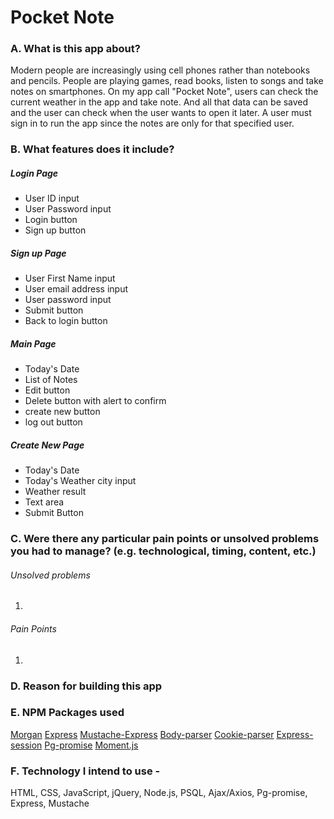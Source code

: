 # Pocket Note

### A. What is this app about? 

Modern people are increasingly using cell phones rather than notebooks and pencils. People are playing games, read books, listen to songs and take notes on smartphones. On my app call "Pocket Note",  users can check the current weather in the app and take note. And all that data can be saved and the user can check when the user wants to open it later.
A user must sign in to run the app since the notes are only for that specified user. 

### B. What features does it include? 

##### Login Page 
- User ID input
- User Password input
- Login button
- Sign up button

##### Sign up Page 
- User First Name input
- User email address input
- User password input
- Submit button
- Back to login button 

##### Main Page 
- Today's Date
- List of Notes
- Edit button 
- Delete button with alert to confirm 
- create new button
- log out button

##### Create New Page 
- Today's Date 
- Today's Weather city input
- Weather result 
- Text area
- Submit Button

### C. Were there any particular pain points or unsolved problems you had to manage? (e.g. technological, timing, content, etc.)

###### Unsolved problems 

1. 

###### Pain Points 

1. 

### D. Reason for building this app 


### E. NPM Packages used
[Morgan](https://www.npmjs.com/package/morgan)
[Express](https://www.npmjs.com/package/express)
[Mustache-Express](https://www.npmjs.com/package/mustache-express)
[Body-parser](https://www.npmjs.com/package/body-parser)
[Cookie-parser](https://www.npmjs.com/package/cookie-parser)
[Express-session](https://www.npmjs.com/package/express-session)
[Pg-promise](https://www.npmjs.com/package/pg-promise)
[Moment.js](https://www.npmjs.com/package/moment)


### F. Technology I intend to use - 
HTML, CSS, JavaScript, jQuery, Node.js, PSQL, Ajax/Axios, Pg-promise, Express, Mustache 
